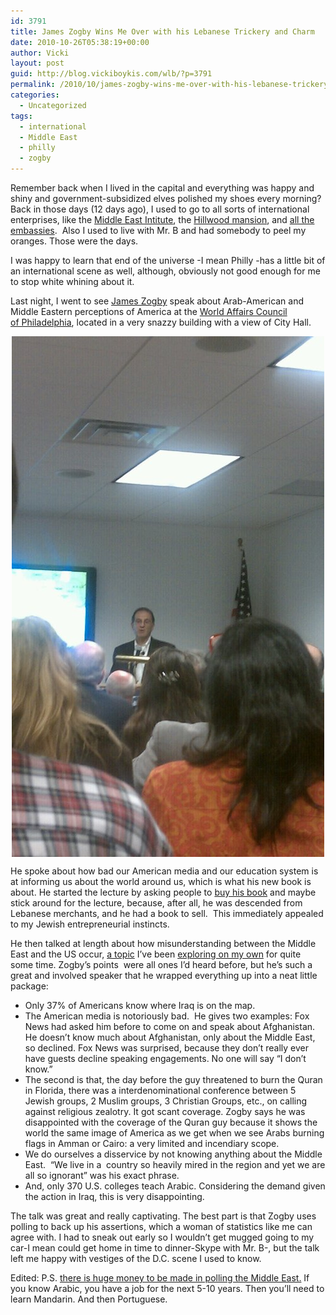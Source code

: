 ```yaml
---
id: 3791
title: James Zogby Wins Me Over with his Lebanese Trickery and Charm
date: 2010-10-26T05:38:19+00:00
author: Vicki
layout: post
guid: http://blog.vickiboykis.com/wlb/?p=3791
permalink: /2010/10/james-zogby-wins-me-over-with-his-lebanese-trickery-and-charm/
categories:
  - Uncategorized
tags:
  - international
  - Middle East
  - philly
  - zogby
---
```

Remember back when I lived in the capital and everything was happy and shiny and government-subsidized elves polished my shoes every morning? Back in those days (12 days ago), I used to go to all sorts of international enterprises, like the [Middle East Intitute](http://blog.vickiboykis.com/wlb/2009/10/28/asher-kaufman-on-the-village-of-ghajr-at-the-middle-east-institute/), the [Hillwood mansion](http://blog.vickiboykis.com/wlb/2010/01/19/mrs-bej-and-bellydancing-after-the-saudi-arabian-embassy/), and [all the embassies](http://blog.vickiboykis.com/wlb/2010/05/03/around-the-world-on-a-shoestring-budget/).  Also I used to live with Mr. B and had somebody to peel my oranges. Those were the days.

I was happy to learn that end of the universe -I mean Philly -has a little bit of an international scene as well, although, obviously not good enough for me to stop white whining about it.

Last night, I went to see [James Zogby](http://en.wikipedia.org/wiki/James_Zogby) speak about Arab-American and Middle Eastern perceptions of America at the [World Affairs Council of Philadelphia](http://www.wacphila.org/), located in a very snazzy building with a view of City Hall.

<img style="display: block; margin-right: auto; margin-left: auto;" src="https://raw.githubusercontent.com/veekaybee/wlb/gh-pages/assets/images/2010/10/wpid-IMAG0452.jpg" alt="image" />

He spoke about how bad our American media and our education system is at informing us about the world around us, which is what his new book is about. He started the lecture by asking people to [buy his book](http://www.aaiusa.org/pages/arab-voices) and maybe stick around for the lecture, because, after all, he was descended from Lebanese merchants, and he had a book to sell.  This immediately appealed to my Jewish entrepreneurial instincts.

He then talked at length about how misunderstanding between the Middle East and the US occur, [a topic](http://blog.vickiboykis.com/wlb/2010/03/25/heavy-metal-in-baghdad/) I&#8217;ve been [exploring on my own](http://blog.vickiboykis.com/wlb/2010/08/03/a-book-about-why-the-middle-east-is-crazy/) for quite some time. Zogby&#8217;s points  were all ones I&#8217;d heard before, but he&#8217;s such a great and involved speaker that he wrapped everything up into a neat little package:

  * Only 37% of Americans know where Iraq is on the map.
  * The American media is notoriously bad.  He gives two examples: Fox News had asked him before to come on and speak about Afghanistan. He doesn&#8217;t know much about Afghanistan, only about the Middle East, so declined. Fox News was surprised, because they don&#8217;t really ever have guests decline speaking engagements. No one will say &#8220;I don&#8217;t know.&#8221;
  * The second is that, the day before the guy threatened to burn the Quran in Florida, there was a interdenominational conference between 5 Jewish groups, 2 Muslim groups, 3 Christian Groups, etc., on calling against religious zealotry. It got scant coverage. Zogby says he was disappointed with the coverage of the Quran guy because it shows the world the same image of America as we get when we see Arabs burning flags in Amman or Cairo: a very limited and incendiary scope.
  * We do ourselves a disservice by not knowing anything about the Middle East.  &#8220;We live in a  country so heavily mired in the region and yet we are all so ignorant&#8221; was his exact phrase.
  * And, only 370 U.S. colleges teach Arabic. Considering the demand given the action in Iraq, this is very disappointing.

The talk was great and really captivating. The best part is that Zogby uses polling to back up his assertions, which a woman of statistics like me can agree with. I had to sneak out early so I wouldn&#8217;t get mugged going to my car-I mean could get home in time to dinner-Skype with Mr. B-, but the talk left me happy with vestiges of the D.C. scene I used to know.

Edited: P.S. [there is huge money to be made in polling the Middle East.](http://www.fastcompany.com/1697972/gallup-opens-abu-dhabi-center?partner=rss&utm_source=feedburner&utm_medium=feed&utm_campaign=Feed:+fastcompany/headlines+(Fast+Company+Headlines)) If you know Arabic, you have a job for the next 5-10 years. Then you&#8217;ll need to learn Mandarin. And then Portuguese.